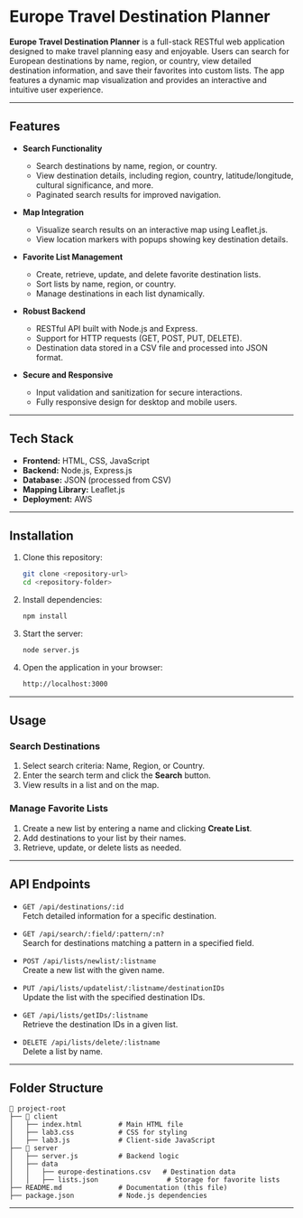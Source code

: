 # Europe Travel Destination Planner

**Europe Travel Destination Planner** is a full-stack RESTful web application designed to make travel planning easy and enjoyable. Users can search for European destinations by name, region, or country, view detailed destination information, and save their favorites into custom lists. The app features a dynamic map visualization and provides an interactive and intuitive user experience.

---

## Features

- **Search Functionality**  
  - Search destinations by name, region, or country.  
  - View destination details, including region, country, latitude/longitude, cultural significance, and more.  
  - Paginated search results for improved navigation.

- **Map Integration**  
  - Visualize search results on an interactive map using Leaflet.js.  
  - View location markers with popups showing key destination details.

- **Favorite List Management**  
  - Create, retrieve, update, and delete favorite destination lists.  
  - Sort lists by name, region, or country.  
  - Manage destinations in each list dynamically.

- **Robust Backend**  
  - RESTful API built with Node.js and Express.  
  - Support for HTTP requests (GET, POST, PUT, DELETE).  
  - Destination data stored in a CSV file and processed into JSON format.  

- **Secure and Responsive**  
  - Input validation and sanitization for secure interactions.  
  - Fully responsive design for desktop and mobile users.  

---

## Tech Stack

- **Frontend:** HTML, CSS, JavaScript  
- **Backend:** Node.js, Express.js  
- **Database:** JSON (processed from CSV)  
- **Mapping Library:** Leaflet.js  
- **Deployment:** AWS  

---

## Installation

1. Clone this repository:
   ```bash
   git clone <repository-url>
   cd <repository-folder>
   ```

2. Install dependencies:
   ```bash
   npm install
   ```

3. Start the server:
   ```bash
   node server.js
   ```

4. Open the application in your browser:
   ```bash
   http://localhost:3000
   ```

---

## Usage

### Search Destinations  
1. Select search criteria: Name, Region, or Country.  
2. Enter the search term and click the **Search** button.  
3. View results in a list and on the map.  

### Manage Favorite Lists  
1. Create a new list by entering a name and clicking **Create List**.  
2. Add destinations to your list by their names.  
3. Retrieve, update, or delete lists as needed.

---

## API Endpoints

- `GET /api/destinations/:id`  
  Fetch detailed information for a specific destination.

- `GET /api/search/:field/:pattern/:n?`  
  Search for destinations matching a pattern in a specified field.

- `POST /api/lists/newlist/:listname`  
  Create a new list with the given name.

- `PUT /api/lists/updatelist/:listname/destinationIDs`  
  Update the list with the specified destination IDs.

- `GET /api/lists/getIDs/:listname`  
  Retrieve the destination IDs in a given list.

- `DELETE /api/lists/delete/:listname`  
  Delete a list by name.

---

## Folder Structure

```
📂 project-root
├── 📂 client
│   ├── index.html         # Main HTML file
│   ├── lab3.css           # CSS for styling
│   ├── lab3.js            # Client-side JavaScript
├── 📂 server
│   ├── server.js          # Backend logic
│   ├── data
│   │   ├── europe-destinations.csv   # Destination data
│   │   ├── lists.json                 # Storage for favorite lists
├── README.md              # Documentation (this file)
├── package.json           # Node.js dependencies
```
---
